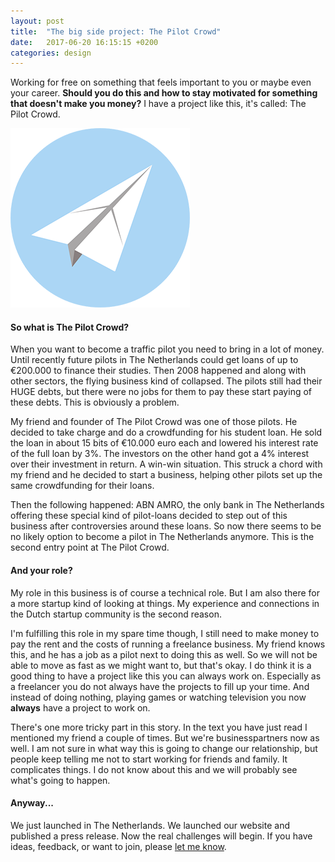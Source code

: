 ```yaml
---
layout: post
title:  "The big side project: The Pilot Crowd"
date:   2017-06-20 16:15:15 +0200
categories: design
---
```


Working for free on something that feels important to you or maybe even your career. **Should you do this and how to stay motivated for something that doesn't make you money?** I have a project like this, it's called: The Pilot Crowd.

![](/img/logo-1.png)

#### So what is The Pilot Crowd?
When you want to become a traffic pilot you need to bring in a lot of money. Until recently future pilots in The Netherlands could get loans of up to €200.000 to finance their studies. Then 2008 happened and along with other sectors, the flying business kind of collapsed. The pilots still had their HUGE debts, but there were no jobs for them to pay these start paying of these debts. This is obviously a problem.

My friend and founder of The Pilot Crowd was one of those pilots. He decided to take charge and do a crowdfunding for his student loan. He sold the loan in about 15 bits of €10.000 euro each and lowered his interest rate of the full loan by 3%. The investors on the other hand got a 4% interest over their investment in return. A win-win situation. This struck a chord with my friend and he decided to start a business, helping other pilots set up the same crowdfunding for their loans. 

Then the following happened: ABN AMRO, the only bank in The Netherlands offering these special kind of pilot-loans decided to step out of this business after controversies around these loans. So now there seems to be no likely option to become a pilot in The Netherlands anymore. This is the second entry point at The Pilot Crowd. 

#### And your role?
My role in this business is of course a technical role. But I am also there for a more startup kind of looking at things. My experience and connections in the Dutch startup community is the second reason.

I'm fulfilling this role in my spare time though, I still need to make money to pay the rent and the costs of running a freelance business. My friend knows this, and he has a job as a pilot next to doing this as well. So we will not be able to move as fast as we might want to, but that's okay. 
I do think it is a good thing to have a project like this you can always work on. Especially as a freelancer you do not always have the projects to fill up your time. And instead of doing nothing, playing games or watching television you now **always** have a project to work on. 

There's one more tricky part in this story. In the text you have just read I mentioned my friend a couple of times. But we're businesspartners now as well. I am not sure in what way this is going to change our relationship, but people keep telling me not to start working for friends and family. It complicates things. I do not know about this and we will probably see what's going to happen. 

#### Anyway...
We just launched in The Netherlands. We launched our website and published a press release. Now the real challenges will begin. If you have ideas, feedback, or want to join, please [let me know](mailto:hello@bakkerlabs.nl).